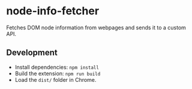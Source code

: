 # node-info-fetcher
Fetches DOM node information from webpages and sends it to a custom API.

## Development
- Install dependencies: `npm install`
- Build the extension: `npm run build`
- Load the `dist/` folder in Chrome.